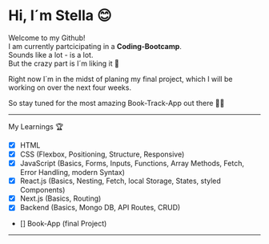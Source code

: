 # Hi, I´m Stella 😊

Welcome to my Github!  
I am currently partcicipating in a **Coding-Bootcamp**.  
Sounds like a lot - is a lot.  
But the crazy part is I´m liking it 😬  

Right now I´m in the midst of planing my final project, which I will be working on over the next four weeks.

So stay tuned for the most amazing Book-Track-App out there 💪🏼

---
 My Learnings 🏆
 - [x] HTML
 - [x] CSS (Flexbox, Positioning, Structure, Responsive)
 - [x] JavaScript (Basics, Forms, Inputs, Functions, Array Methods, Fetch, Error Handling, modern Syntax)
 - [x] React.js (Basics, Nesting, Fetch, local Storage, States, styled Components)
 - [x] Next.js (Basics, Routing)
 - [x] Backend (Basics, Mongo DB, API Routes, CRUD)
 - [] Book-App (final Project)

---
